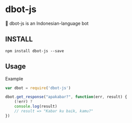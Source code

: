 # dbot-js
🤖 dbot-js is an Indonesian-language bot

## INSTALL
```npm install dbot-js --save```

## Usage
Example

```javascript
var dbot = require('dbot-js')

dbot.get_response("apakabar?", function(err, result) {
    (!err) ?
    console.log(result)
    // result => "Kabar ku baik, kamu?"
})
```